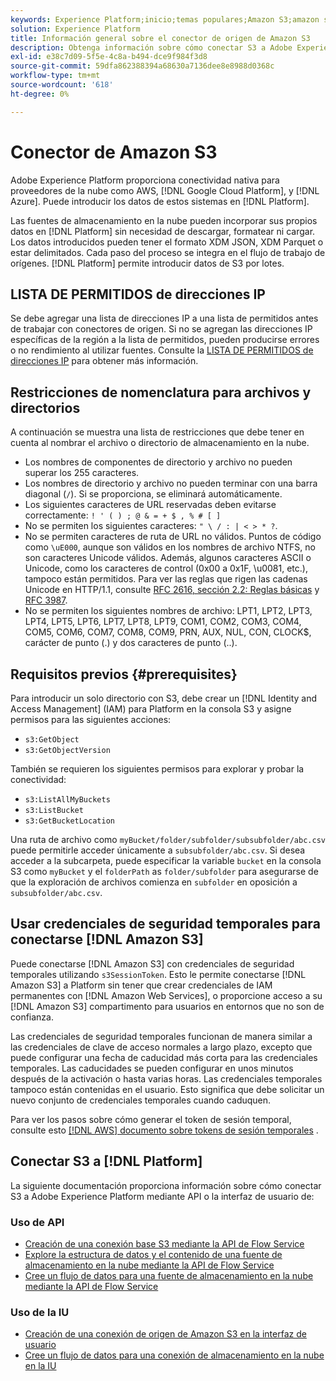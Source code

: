 ```yaml
---
keywords: Experience Platform;inicio;temas populares;Amazon S3;amazon s3;S3;s3
solution: Experience Platform
title: Información general sobre el conector de origen de Amazon S3
description: Obtenga información sobre cómo conectar S3 a Adobe Experience Platform mediante API o la interfaz de usuario.
exl-id: e38c7d09-5f5e-4c8a-b494-dce9f984f3d8
source-git-commit: 59dfa862388394a68630a7136dee8e8988d0368c
workflow-type: tm+mt
source-wordcount: '618'
ht-degree: 0%

---
```


# Conector de Amazon S3

Adobe Experience Platform proporciona conectividad nativa para proveedores de la nube como AWS, [!DNL Google Cloud Platform], y [!DNL Azure]. Puede introducir los datos de estos sistemas en [!DNL Platform].

Las fuentes de almacenamiento en la nube pueden incorporar sus propios datos en [!DNL Platform] sin necesidad de descargar, formatear ni cargar. Los datos introducidos pueden tener el formato XDM JSON, XDM Parquet o estar delimitados. Cada paso del proceso se integra en el flujo de trabajo de orígenes. [!DNL Platform] permite introducir datos de S3 por lotes.

## LISTA DE PERMITIDOS de direcciones IP

Se debe agregar una lista de direcciones IP a una lista de permitidos antes de trabajar con conectores de origen. Si no se agregan las direcciones IP específicas de la región a la lista de permitidos, pueden producirse errores o no rendimiento al utilizar fuentes. Consulte la [LISTA DE PERMITIDOS de direcciones IP](../../ip-address-allow-list.md) para obtener más información.

## Restricciones de nomenclatura para archivos y directorios

A continuación se muestra una lista de restricciones que debe tener en cuenta al nombrar el archivo o directorio de almacenamiento en la nube.

- Los nombres de componentes de directorio y archivo no pueden superar los 255 caracteres.
- Los nombres de directorio y archivo no pueden terminar con una barra diagonal (`/`). Si se proporciona, se eliminará automáticamente.
- Los siguientes caracteres de URL reservadas deben evitarse correctamente: `! ' ( ) ; @ & = + $ , % # [ ]`
- No se permiten los siguientes caracteres: `" \ / : | < > * ?`.
- No se permiten caracteres de ruta de URL no válidos. Puntos de código como `\uE000`, aunque son válidos en los nombres de archivo NTFS, no son caracteres Unicode válidos. Además, algunos caracteres ASCII o Unicode, como los caracteres de control (0x00 a 0x1F, \u0081, etc.), tampoco están permitidos. Para ver las reglas que rigen las cadenas Unicode en HTTP/1.1, consulte [RFC 2616, sección 2.2: Reglas básicas](https://www.ietf.org/rfc/rfc2616.txt) y [RFC 3987](https://www.ietf.org/rfc/rfc3987.txt).
- No se permiten los siguientes nombres de archivo: LPT1, LPT2, LPT3, LPT4, LPT5, LPT6, LPT7, LPT8, LPT9, COM1, COM2, COM3, COM4, COM5, COM6, COM7, COM8, COM9, PRN, AUX, NUL, CON, CLOCK$, carácter de punto (.) y dos caracteres de punto (..).

## Requisitos previos {#prerequisites}

Para introducir un solo directorio con S3, debe crear un [!DNL Identity and Access Management] (IAM) para Platform en la consola S3 y asigne permisos para las siguientes acciones:

- `s3:GetObject`
- `s3:GetObjectVersion`

También se requieren los siguientes permisos para explorar y probar la conectividad:

- `s3:ListAllMyBuckets`
- `s3:ListBucket`
- `s3:GetBucketLocation`

Una ruta de archivo como `myBucket/folder/subfolder/subsubfolder/abc.csv` puede permitirle acceder únicamente a `subsubfolder/abc.csv`. Si desea acceder a la subcarpeta, puede especificar la variable `bucket` en la consola S3 como `myBucket` y el `folderPath` as `folder/subfolder` para asegurarse de que la exploración de archivos comienza en `subfolder` en oposición a `subsubfolder/abc.csv`.

## Usar credenciales de seguridad temporales para conectarse [!DNL Amazon S3]

Puede conectarse [!DNL Amazon S3] con credenciales de seguridad temporales utilizando `s3SessionToken`. Esto le permite conectarse [!DNL Amazon S3] a Platform sin tener que crear credenciales de IAM permanentes con [!DNL Amazon Web Services], o proporcione acceso a su [!DNL Amazon S3] compartimento para usuarios en entornos que no son de confianza.

Las credenciales de seguridad temporales funcionan de manera similar a las credenciales de clave de acceso normales a largo plazo, excepto que puede configurar una fecha de caducidad más corta para las credenciales temporales. Las caducidades se pueden configurar en unos minutos después de la activación o hasta varias horas. Las credenciales temporales tampoco están contenidas en el usuario. Esto significa que debe solicitar un nuevo conjunto de credenciales temporales cuando caduquen.

Para ver los pasos sobre cómo generar el token de sesión temporal, consulte esto [[!DNL AWS] documento sobre tokens de sesión temporales](https://docs.aws.amazon.com/IAM/latest/UserGuide/id_credentials_temp_request.html#api_getsessiontoken)
.

## Conectar S3 a [!DNL Platform]

La siguiente documentación proporciona información sobre cómo conectar S3 a Adobe Experience Platform mediante API o la interfaz de usuario de:

### Uso de API

- [Creación de una conexión base S3 mediante la API de Flow Service](../../tutorials/api/create/cloud-storage/s3.md)
- [Explore la estructura de datos y el contenido de una fuente de almacenamiento en la nube mediante la API de Flow Service](../../tutorials/api/explore/cloud-storage.md)
- [Cree un flujo de datos para una fuente de almacenamiento en la nube mediante la API de Flow Service](../../tutorials/api/collect/cloud-storage.md)

### Uso de la IU

- [Creación de una conexión de origen de Amazon S3 en la interfaz de usuario](../../tutorials/ui/create/cloud-storage/s3.md)
- [Cree un flujo de datos para una conexión de almacenamiento en la nube en la IU](../../tutorials/ui/dataflow/batch/cloud-storage.md)
